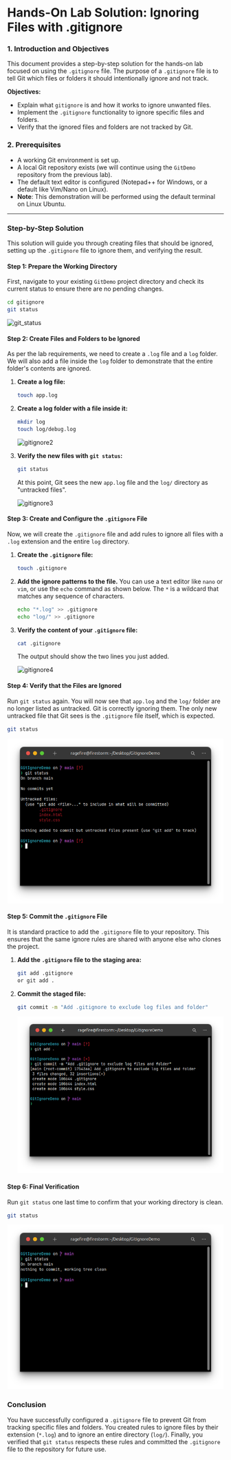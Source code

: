 # Hands-On Lab Solution: Ignoring Files with .gitignore

### **1. Introduction and Objectives**

This document provides a step-by-step solution for the hands-on lab focused on using the `.gitignore` file. The purpose of a `.gitignore` file is to tell Git which files or folders it should intentionally ignore and not track.

**Objectives:**
* Explain what `gitignore` is and how it works to ignore unwanted files.
* Implement the `.gitignore` functionality to ignore specific files and folders.
* Verify that the ignored files and folders are not tracked by Git.

### **2. Prerequisites**

* A working Git environment is set up.
* A local Git repository exists (we will continue using the `GitDemo` repository from the previous lab).
* The default text editor is configured (Notepad++ for Windows, or a default like Vim/Nano on Linux).
* **Note**: This demonstration will be performed using the default terminal on Linux Ubuntu.

---

### **Step-by-Step Solution**

This solution will guide you through creating files that should be ignored, setting up the `.gitignore` file to ignore them, and verifying the result.

#### **Step 1: Prepare the Working Directory**

First, navigate to your existing `GitDemo` project directory and check its current status to ensure there are no pending changes.

```bash
cd gitignore
git status
````
![git_status](Output/gitignore_1.png)

#### **Step 2: Create Files and Folders to be Ignored**

As per the lab requirements, we need to create a `.log` file and a `log` folder. We will also add a file inside the `log` folder to demonstrate that the entire folder's contents are ignored.

1.  **Create a log file:**

    ```bash
    touch app.log

2.  **Create a log folder with a file inside it:**

    ```bash
    mkdir log
    touch log/debug.log
    ```
    ![gitignore2](Output/gitignore_2.png)

3.  **Verify the new files with `git status`:**

    ```bash
    git status
    ```

    At this point, Git sees the new `app.log` file and the `log/` directory as "untracked files".

    ![gitignore3](Output/gitignore_3.png)

#### **Step 3: Create and Configure the `.gitignore` File**

Now, we will create the `.gitignore` file and add rules to ignore all files with a `.log` extension and the entire `log` directory.

1.  **Create the `.gitignore` file:**

    ```bash
    touch .gitignore
    ```

2.  **Add the ignore patterns to the file.** You can use a text editor like `nano` or `vim`, or use the `echo` command as shown below. The `*` is a wildcard that matches any sequence of characters.

    ```bash
    echo "*.log" >> .gitignore
    echo "log/" >> .gitignore
    ```

3.  **Verify the content of your `.gitignore` file:**

    ```bash
    cat .gitignore
    ```

    The output should show the two lines you just added.

    ![gitignore4](Output/gitignore_4.png)

#### **Step 4: Verify that the Files are Ignored**

Run `git status` again. You will now see that `app.log` and the `log/` folder are no longer listed as untracked. Git is correctly ignoring them. The only new untracked file that Git sees is the `.gitignore` file itself, which is expected.

```bash
git status
```

![alt text](Output/gitignore_5.png)

#### **Step 5: Commit the `.gitignore` File**

It is standard practice to add the `.gitignore` file to your repository. This ensures that the same ignore rules are shared with anyone else who clones the project.

1.  **Add the `.gitignore` file to the staging area:**

    ```bash
    git add .gitignore
    or git add .
    ```

2.  **Commit the staged file:**

    ```bash
    git commit -m "Add .gitignore to exclude log files and folder"
    ```
    
    ![alt text](Output/gitignore_6.png)

#### **Step 6: Final Verification**

Run `git status` one last time to confirm that your working directory is clean.

```bash
git status
```
![alt text](Output/gitignore_7.png)

### **Conclusion**

You have successfully configured a `.gitignore` file to prevent Git from tracking specific files and folders. You created rules to ignore files by their extension (`*.log`) and to ignore an entire directory (`log/`). Finally, you verified that `git status` respects these rules and committed the `.gitignore` file to the repository for future use.
